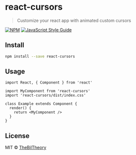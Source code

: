 # react-cursors

> Customize your react app with animated custom cursors

[![NPM](https://img.shields.io/npm/v/react-cursors.svg)](https://www.npmjs.com/package/react-cursors) [![JavaScript Style Guide](https://img.shields.io/badge/code_style-standard-brightgreen.svg)](https://standardjs.com)

## Install

```bash
npm install --save react-cursors
```

## Usage

```tsx
import React, { Component } from 'react'

import MyComponent from 'react-cursors'
import 'react-cursors/dist/index.css'

class Example extends Component {
  render() {
    return <MyComponent />
  }
}
```

## License

MIT © [TheBilTheory](https://github.com/TheBilTheory)
